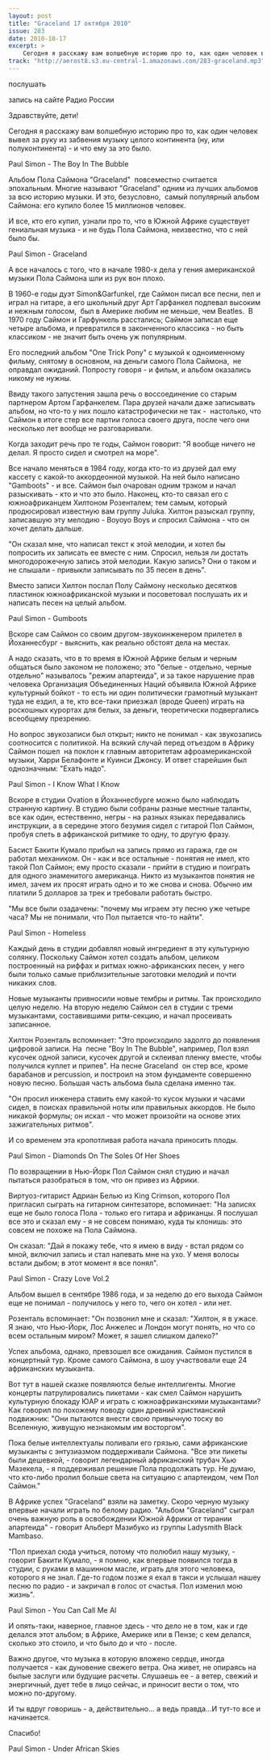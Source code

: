 ```yaml
---
layout: post
title: "Graceland 17 октября 2010"
issue: 283
date: 2010-10-17
excerpt: >
    Сегодня я расскажу вам волшебную историю про то, как один человек вывел за руку из забвения музыку целого континента (ну, или полуконтинента) - и что ему за это было.
track: "http://aerost8.s3.eu-central-1.amazonaws.com/283-graceland.mp3"
---
```


послушать

запись на сайте Радио России

Здравствуйте, дети!

Сегодня я расскажу вам волшебную историю про то, как один человек вывел за руку из забвения музыку целого континента (ну, или полуконтинента) - и что ему за это было.

Paul Simon - The Boy In The Bubble

Альбом Пола Саймона "Graceland"  повсеместно считается эпохальным. Многие называют "Graceland" одним из лучших альбомов за всю историю музыки. И это, безусловно,  самый популярный альбом Саймона: его купило более 15 миллионов человек.

И все, кто его купил, узнали про то, что в Южной Африке существует гениальная музыка - и не будь Пола Саймона, неизвестно, что с ней было бы.

Paul Simon - Graceland

А все началось с того, что в начале 1980-х дела у гения американской музыки Пола Саймона шли из рук вон плохо.

В 1960-е годы дуэт Simon&Garfunkel, где Саймон писал все песни, пел и играл на гитаре, а его школьный друг Арт Гарфанкел подпевал высоким и нежным голосом,  был в Америке любим не меньше, чем Beatles.  В 1970 году Саймон и Гарфункель расстались; Саймон записал еще четыре альбома, и превратился в законченного классика - но быть классиком - не значит быть очень уж популярным.

Его последний альбом "One Trick Pony" с музыкой к одноименному фильму, снятому в основном, на деньги самого Пола Саймона,  не оправдал ожиданий. Попросту говоря - и фильм, и альбом оказались никому не нужны.

Ввиду такого запустения зашла речь о воссоединение со старым партнером Артом Гарфанкелем. Пара друзей начали даже записывать альбом, но что-то у них пошло катастрофически не так -  настолько, что Саймон в итоге стер все партии голоса своего друга, после чего они несколько лет вообще не разговаривали.

Когда заходит речь про те годы, Саймон говорит: "Я вообще ничего не делал. Я просто сидел и смотрел на море".

Все начало меняться в 1984 году, когда кто-то из друзей дал ему кассету с какой-то аккордеонной музыкой. На ней было написано "Gamboots" - и все. Саймон был очарован одним трэком и начал разыскивать - кто и что это было. Наконец, кто-то связал его с южноафриканцем Хилтоном Розенталем; тем самым, который продюсировал известную вам группу Juluka. Хилтон разыскал группу, записавшую эту мелодию - Boyoyo Boys и спросил Саймона - что он хочет делать дальше.

"Он сказал мне, что написал текст к этой мелодии, и хотел бы попросить их записать ее вместе с ним. Спросил, нельзя ли достать многодорожечную запись этой мелодии. Какую запись? Они о таком и не слышали - привыкли записывать по 35 песен в день".

Вместо записи Хилтон послал Полу Саймону несколько десятков пластинок южноафриканской музыки и посоветовал послушать их и написать песен на целый альбом.

Paul Simon - Gumboots

Вскоре сам Саймон со своим другом-звукоинженером прилетел в Йоханнесбург - выяснить, как реально обстоят дела на местах.

А надо сказать, что в то время в Южной Африке белым и черным общаться было законом не положено; это "белые - отдельно, черные отдельно" называлось "режим апартеида", и за такое нарушение прав человека Организация Объединенных Наций объявила Южной Африке культурный бойкот - то есть ни один политически грамотный музыкант туда не ездил, а те, кто все-таки приезжал (вроде Queen) играть на роскошных курортах для белых, за деньги, теоретически подвергались всеобщему презрению.

Но вопрос звукозаписи был открыт; никто не понимал - как звукозапись соотносится с политикой. На всякий случай перед отъездом в Африку Саймон пошел  на поклон к главным авторитетам афроамериканской музыки, Харри Белафонте и Куинси Джонсу. И ответ старейшин был однозначным: "Ехать надо".

Paul Simon - I Know What I Know

Вскоре в студии Ovation в Йоханнесбурге можно было наблюдать странную картину. В студию были собраны разные местные таланты, все как один, естественно, негры - на разных языках передавались инструкции, а в середине этого безумия сидел с гитарой Пол Саймон, пробуя спеть в африканской ритмике то одну, то другую фразу.

Басист Бакити Кумало прибыл на запись прямо из гаража, где он работал механиком. Он - как и все остальные - понятия не имел, кто такой Пол Саймон; ему просто сказали - прийти в студию и поиграть для одного знаменитого американца. Никто из музыкантов понятия не имел, зачем их просят играть одно и то же снова и снова. Обычно им платили 5 долларов за трек и требовали работать быстро.

"Мы все были озадачены: "почему мы играем эту песню уже четыре часа? Мы не понимали, что Пол пытается что-то найти".

Paul Simon - Homeless

Каждый день в студии добавлял новый ингредиент в эту культурную солянку. Поскольку Саймон хотел создать альбом, целиком построенный на риффах и ритмах южно-африканских песен, у него были только самые приблизительные заготовки мелодий и почти никаких слов.

Новые музыканты привносили новые тембры и ритмы. Так происходило целую неделю. На вторую неделю Саймон сел в студии с треми музыкантами, составившими ритм-секцию, и начал просеивать записанное.

Хилтон Розенталь вспоминает: "Это происходило задолго до появления цифровой записи. На  песне "Boy In The Bubble", например, Пол взял кусочек одной записи, кусочек другой и склеивал пленку вместе, чтобы получился куплет и припев". На песне Graceland  он стер все, кроме барабанов и percussion, и построил на этом фундаменте совершенно новую песню. Большая часть альбома была сделана именно так.

"Он просил инженера ставить ему какой-то кусок музыки и часами сидел, в поисках правильной ноты или правильных аккордов. Не было никакой формулы; он искал - что может произойти на основе этих зажигательных ритмов".

И со временем эта кропотливая работа начала приносить плоды.

Paul Simon - Diamonds On The Soles Of Her Shoes

По возвращении в Нью-Йорк Пол Саймон снял студию и начал пытаться разобраться в том, что он привез из Африки.

Виртуоз-гитарист Адриан Белью из King Crimson, которого Пол пригласил сыграть на гитарном синтезаторе, вспоминает: "На записях еще не было голоса Пола - только его гитара и африканцы. Я послушал все это и сказал ему - я не совсем понимаю, куда ты клонишь: это совсем не похоже на Пола Саймона.

Он сказал: "Дай я покажу тебе, что я имею в виду - встал рядом со мной, включил запись и стал напевать мне на ухо. У меня волосы встали дыбом; в этот момент я все понял".

Paul Simon - Crazy Love Vol.2

Альбом вышел в сентябре 1986 года, и за неделю до его выхода Саймон еще не понимал - получилось у него то, чего он хотел - или нет.

Розенталь вспоминает: "Он позвонил мне и сказал: "Хилтон, я в ужасе. Я знаю, что Нью-Йорк, Лос Анжелес и Лондон могут понять, но что со всем остальным миром? Может, я зашел слишком далеко?"

Успех альбома, однако, превзошел все ожидания. Саймон пустился в концертный тур. Кроме самого Саймона, в шоу участвовали еще 24 африканских музыканта.

Вот тут в нашей сказке появляются белые интеллигенты. Многие концерты патрулировались пикетами - как смел Саймон нарушить культурную блокаду ЮАР и играть с южноафриканскими музыкантами? Как говорил по похожему поводу один древний христианский подвижник: "Они пытаются внести свою привычную тоску во Вселенную, живущую незнакомым им восторгом".

Пока белые интеллектуалы поливали его грязью, сами африканские музыканты с энтузиазмом поддерживали Саймона. "Все эти пикеты были дешевкой, - говорит легендарный африканский трубач Хью Мазекела, - я поддерживал решение Пола продолжать тур. Не думаю, что кто-либо пролил больше света на ситуацию с апартеидом, чем Пол Саймон."

В Африке успех "Graceland" взяли на заметку. Скоро черную музыку впервые начали играть по белому радио. "Альбом "Graceland" сыграл очень важную роль в освобождении Южной Африки от тирании апартеида" - говорит Альберт Мазибуко из группы Ladysmith Black Mambaso.

"Пол приехал сюда учиться, потому что полюбил нашу музыку, - говорит Бакити Кумало, - я помню, как впервые появился тогда в студии, с руками в машинном масле, играть для этого человека, которого я не знал. Где-то годом позже я ехал в такси и услышал нашеу песню по радио - и закричал в голос от счастья. Пол изменил мою жизнь".

Paul Simon - You Can Call Me Al

И опять-таки, наверное, главное здесь - что дело не в том, как и где делался этот альбом; в Африке, Америке или в Пензе; с кем делался, сколько это стоило, и что было до и что - после.

Важно другое, что музыка в которую вложено сердце, иногда получается - как дуновение свежего ветра. Она живет, не опираясь на былые заслуги или будущие расчеты. Слушаешь ее - а ветер, свежий и энергичный, дует тебе в лицо сейчас, и приносит вести о том, что можно по-другому.

И ты вдруг говоришь - а, действительно... а ведь правда...И тут-то все и начинается.

Спасибо!

Paul Simon - Under African Skies
